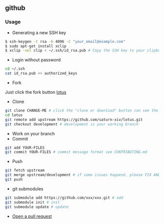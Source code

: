 ## github

### Usage

-   Generating a new SSH key

```bash
$ ssh-keygen -t rsa -b 4096 -C "your_email@example.com"
$ sudo apt-get install xclip
$ xclip -sel clip < ~/.ssh/id_rsa.pub # Copy the SSH key to your clipboard.
```

-   Login without password

```bash
cd ~/.ssh
cat id_rsa.pub >> authorized_keys
```

-   Fork

Just click the fork button [lotus](https://github.com/saturn-xiv/lotus)

-   Clone

```bash
git clone CHANGE-ME # click the "clone or download" button can see the url
cd lotus
git remote add upstream https://github.com/saturn-xiv/lotus.git
git checkout development # development is your working branch
```

-   Work on your branch
-   Commit

```bash
git add YOUR-FILES
git commit YOUR-FILES # commit message format see CONTRIBUTING.md
```

-   Push

```bash
git fetch upstream
git merge upstream/development # if some issues happend, please FIX AND COMMIT
git push
```

-   git submodules

```bash
git submodule add https://github.com/xxx/xxx.git # add
git submodule init # init`
git submodule update # update
```

-   [Open a pull request](https://guides.github.com/activities/hello-world/#pr)
